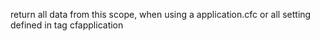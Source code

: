 return all data from this scope, when using a application.cfc or all setting defined in tag cfapplication